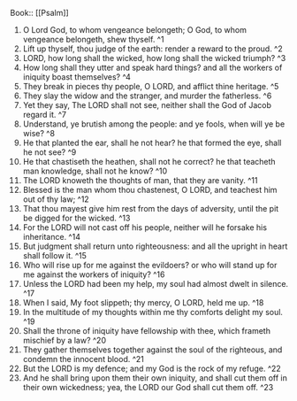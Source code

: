  Book:: [[Psalm]]
 1. O Lord God, to whom vengeance belongeth; O God, to whom vengeance belongeth, shew thyself. ^1
 2. Lift up thyself, thou judge of the earth: render a reward to the proud. ^2
 3. LORD, how long shall the wicked, how long shall the wicked triumph? ^3
 4. How long shall they utter and speak hard things? and all the workers of iniquity boast themselves? ^4
 5. They break in pieces thy people, O LORD, and afflict thine heritage. ^5
 6. They slay the widow and the stranger, and murder the fatherless. ^6
 7. Yet they say, The LORD shall not see, neither shall the God of Jacob regard it. ^7
 8. Understand, ye brutish among the people: and ye fools, when will ye be wise? ^8
 9. He that planted the ear, shall he not hear? he that formed the eye, shall he not see? ^9
 10. He that chastiseth the heathen, shall not he correct? he that teacheth man knowledge, shall not he know? ^10
 11. The LORD knoweth the thoughts of man, that they are vanity. ^11
 12. Blessed is the man whom thou chastenest, O LORD, and teachest him out of thy law; ^12
 13. That thou mayest give him rest from the days of adversity, until the pit be digged for the wicked. ^13
 14. For the LORD will not cast off his people, neither will he forsake his inheritance. ^14
 15. But judgment shall return unto righteousness: and all the upright in heart shall follow it. ^15
 16. Who will rise up for me against the evildoers? or who will stand up for me against the workers of iniquity? ^16
 17. Unless the LORD had been my help, my soul had almost dwelt in silence. ^17
 18. When I said, My foot slippeth; thy mercy, O LORD, held me up. ^18
 19. In the multitude of my thoughts within me thy comforts delight my soul. ^19
 20. Shall the throne of iniquity have fellowship with thee, which frameth mischief by a law? ^20
 21. They gather themselves together against the soul of the righteous, and condemn the innocent blood. ^21
 22. But the LORD is my defence; and my God is the rock of my refuge. ^22
 23. And he shall bring upon them their own iniquity, and shall cut them off in their own wickedness; yea, the LORD our God shall cut them off. ^23
